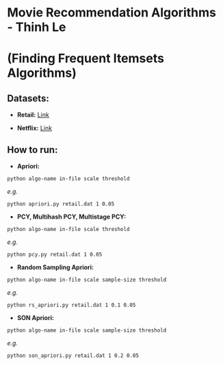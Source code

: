 # Movie Recommendation Algorithms - Thinh Le
# (Finding Frequent Itemsets Algorithms)

## Datasets:

-   **Retail:** [Link](http://fimi.uantwerpen.be/data/retail.dat) 

-   **Netflix:** [Link](https://drive.google.com/file/d/1EX_2Pkid6EC4H-4KN0kP_S_89GKaTnXo)

## How to run:

-   **Apriori:**

```
python algo-name in-file scale threshold
```

_e.g._

```
python apriori.py retail.dat 1 0.05
```

-   **PCY, Multihash PCY, Multistage PCY:**

```
python algo-name in-file scale threshold
```

_e.g._

```
python pcy.py retail.dat 1 0.05
```

-   **Random Sampling Apriori:**

```
python algo-name in-file scale sample-size threshold
```

_e.g._

```
python rs_apriori.py retail.dat 1 0.1 0.05
```

-   **SON Apriori:**

```
python algo-name in-file scale sample-size threshold
```

_e.g._

```
python son_apriori.py retail.dat 1 0.2 0.05
```
